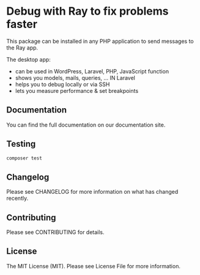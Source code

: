 # Debug with Ray to fix problems faster 

This package can be installed in any PHP application to send messages to the Ray app. 

The desktop app:

- can be used in WordPress, Laravel, PHP, JavaScript function
- shows you models, mails, queries, ... IN Laravel
- helps you to debug locally or via SSH
- lets you measure performance & set breakpoints


## Documentation

You can find the full documentation on our documentation site.

## Testing

``` bash
composer test
```

## Changelog

Please see CHANGELOG for more information on what has changed recently.

## Contributing

Please see CONTRIBUTING for details.

## License

The MIT License (MIT). Please see License File for more information.
